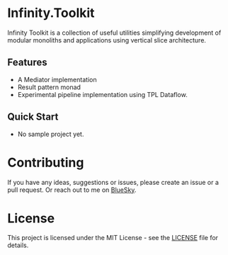 # Infinity.Toolkit
Infinity Toolkit is a collection of useful utilities simplifying development of modular monoliths and applications using vertical slice architecture.

## Features
- A Mediator implementation
- Result pattern monad
- Experimental pipeline implementation using TPL Dataflow.

## Quick Start
- No sample project yet.

# Contributing
If you have any ideas, suggestions or issues, please create an issue or a pull request. Or reach out to me on [BlueSky](https://bsky.app/profile/peternylander.bsky.social).

# License
This project is licensed under the MIT License - see the [LICENSE](LICENSE) file for details.
